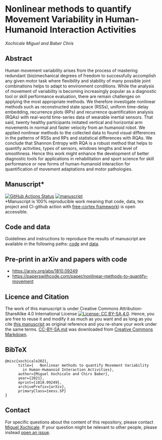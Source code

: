 # Nonlinear methods to quantify Movement Variability in Human-Humanoid Interaction Activities
*Xochicale Miguel and Baber Chris* 

## Abstract 
Human movement variability arises from the process of mastering redundant (bio)mechanical degrees of freedom to successfully accomplish any given motor task where flexibility and stability of many possible joint combinations helps to adapt to environment conditions.
While the analysis of movement of variability is becoming increasingly popular as a diagnostic tool or skill performance evaluation, there are remain challenges on applying the most appropriate methods.
We therefore investigate nonlinear methods such as reconstructed state space (RSSs), uniform time-delay embedding, recurrence plots (RPs) and recurrence quantification analysis (RQAs) with real-world time-series data of wearable inertial sensors.
That said, twenty healthy participants imitated vertical and horizontal arm movements in normal and faster velocity from an humanoid robot.
We applied nonlinear methods to the collected data to found visual differences in the patterns of RSSs and RPs and statistical differences with RQAs.
We conclude that Shannon Entropy with RQA is a robust method that helps to quantify activities, types of sensors, windows lengths and level of smoothness.
Hence this work might enhance the development of better diagnostic tools for applications in rehabilitation and sport science for skill performance or new forms of human-humanoid interaction for quantification of movement adaptations and motor pathologies.

## Manuscript* 
[![GitHub Actions Status](https://github.com/mxochicale/srep2021/workflows/Compiling-TeX-Manuscript/badge.svg)](https://github.com/mxochicale/srep2021/actions) [![manuscript](https://img.shields.io/badge/Read-manuscript-blue.svg)](https://github.com/mxochicale/srep2021/blob/pdfs/manuscript.pdf)   
*Manuscript is 100% reproducible work meaning that code, data, tex project and CI-github action with [free-cortex framework](https://github.com/free-cortex/framework)) is open accessible.

## Code and data
Guidelines and instructions to reproduce the results of manuscript are available in the following paths: [code](code/) and [data](data/).

## Pre-print in arXiv and papers with code
* https://arxiv.org/abs/1810.09249
* https://paperswithcode.com/paper/nonlinear-methods-to-quantify-movement

## Licence and Citation 
The work of this manuscript is under Creative Commons Attribution-ShareAlike 4.0 International License [![License: CC BY-SA 4.0](https://licensebuttons.net/l/by-sa/4.0/80x15.png)](https://creativecommons.org/licenses/by-sa/4.0/). 
Hence, you are free to reuse it and modify it as much as you want and as long as you cite [this manuscript](https://github.com/mxochicale/srep2021) as original reference and you re-share your work under the same terms.
[CC-BY-SA.md](CC-BY-SA.md) was downloaded from [Creative Commons Markdown](https://github.com/idleberg/Creative-Commons-Markdown).

## BibTeX
```
@misc{xochicale2021,
      title={	Nonlinear methods to quantify Movement Variability 
		in Human-Humanoid Interaction Activities}, 
      author={Miguel Xochicale and Chirs Baber},
      year={2021},
      eprint={1810.09249},
      archivePrefix={arXiv},
      primaryClass={eess.SP}
}
```

## Contact
For specific questions about the content of this repository, please contact [Miguel Xochicale](mailto:perez.xochicale@gmail.com?subject="[srep2021]").
If your question might be relevant to other people, please instead [open an issue](https://github.com/mxochicale/srep2021/issues).
